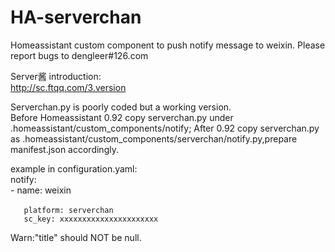 # HA-serverchan
Homeassistant custom component to push notify message to weixin. Please report bugs to dengleer#126.com

Server酱 introduction:   
http://sc.ftqq.com/3.version   

Serverchan.py is poorly coded but a working version.  
Before Homeassistant 0.92 copy serverchan.py under .homeassistant/custom_components/notify;
After 0.92 copy serverchan.py as .homeassistant/custom_components/serverchan/notify.py,prepare manifest.json accordingly. 

example  in configuration.yaml:   
notify:   
  \- name: weixin    
  
       platform: serverchan　　　　
       sc_key: xxxxxxxxxxxxxxxxxxxxxx   

Warn:"title" should NOT be null.
